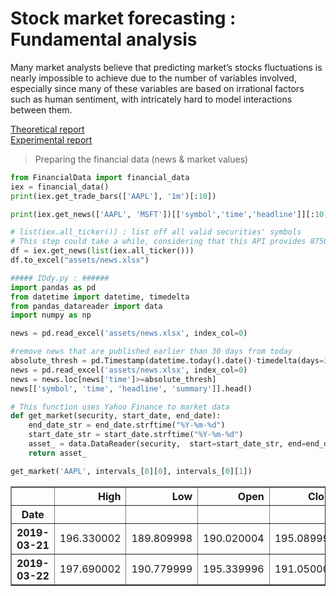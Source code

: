 # Stock market forecasting : Fundamental analysis

Many market analysts believe that predicting market’s stocks fluctuations is nearly impossible to achieve due to the number of variables involved, especially since many of these variables are based on irrational factors such as human sentiment, with intricately hard to model interactions between them.

<a href="https://github.com/BenChaliah/FundamentalAnalysis/raw/master/Report.pdf">Theoretical report</a>
<br />
<a href="https://github.com/BenChaliah/FundamentalAnalysis/blob/master/notebook.ipynb">Experimental report</a>


> Preparing the financial data (news & market values)

```python
from FinancialData import financial_data
iex = financial_data()
print(iex.get_trade_bars(['AAPL'], '1m')[:10])
```

```python
print(iex.get_news(['AAPL', 'MSFT'])[['symbol','time','headline']][:10])
```

```python
# list(iex.all_ticker()) : list off all valid securities' symbols
# This step could take a while, considering that this API provides 8750 security's related news
df = iex.get_news(list(iex.all_ticker()))
df.to_excel("assets/news.xlsx")
```

```python
##### IOdy.py : ######
import pandas as pd
from datetime import datetime, timedelta
from pandas_datareader import data
import numpy as np

news = pd.read_excel('assets/news.xlsx', index_col=0)

#remove news that are published earlier than 30 days from today
absolute_thresh = pd.Timestamp(datetime.today().date()-timedelta(days=37))
news = pd.read_excel('assets/news.xlsx', index_col=0)
news = news.loc[news['time']>=absolute_thresh]
news[['symbol', 'time', 'headline', 'summary']].head()
```

```python
# This function uses Yahoo Finance to market data
def get_market(security, start_date, end_date):
	end_date_str = end_date.strftime("%Y-%m-%d")
	start_date_str = start_date.strftime("%Y-%m-%d")
	asset_ = data.DataReader(security,  start=start_date_str, end=end_date_str, data_source='yahoo')
	return asset_

get_market('AAPL', intervals_[0][0], intervals_[0][1])
```

<table border="1" class="dataframe">
  <thead>
    <tr style="text-align: right;">
      <th></th>
      <th>High</th>
      <th>Low</th>
      <th>Open</th>
      <th>Close</th>
      <th>Volume</th>
      <th>Adj Close</th>
    </tr>
    <tr>
      <th>Date</th>
      <th></th>
      <th></th>
      <th></th>
      <th></th>
      <th></th>
      <th></th>
    </tr>
  </thead>
  <tbody>
    <tr>
      <th>2019-03-21</th>
      <td>196.330002</td>
      <td>189.809998</td>
      <td>190.020004</td>
      <td>195.089996</td>
      <td>51034200</td>
      <td>195.089996</td>
    </tr>
    <tr>
      <th>2019-03-22</th>
      <td>197.690002</td>
      <td>190.779999</td>
      <td>195.339996</td>
      <td>191.050003</td>
      <td>42407700</td>
      <td>191.050003</td>
    </tr>
  </tbody>
</table>
